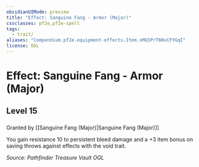 ```yaml
---
obsidianUIMode: preview
title: "Effect: Sanguine Fang - Armor (Major)"
cssclasses: pf2e,pf2e-spell
tags:
  - trait/
aliases: "Compendium.pf2e.equipment-effects.Item.xMG5PrT6NvCFYGqI"
license: OGL
---
```

# Effect: Sanguine Fang - Armor (Major)
## Level 15
### 






Granted by [[Sanguine Fang (Major)|Sanguine Fang (Major)]]

You gain resistance 10 to persistent bleed damage and a +3 item bonus on saving throws against effects with the void trait.

*Source: Pathfinder Treasure Vault*
*OGL*